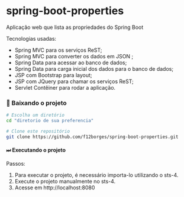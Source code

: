 # spring-boot-properties

Aplicação web que lista as propriedades do Spring Boot

Tecnologias usadas:

* Spring MVC para os serviços ReST;
* Spring MVC para converter os dados em JSON ;
* Spring Data para acessar ao banco de dados;
* Spring Data para carga inicial dos dados para o banco de dados;
* JSP com Bootstrap para layout;
* JSP com JQuery para chamar os serviços ReST;
* Servlet Contêiner para rodar a aplicação.

### 💽 Baixando o projeto

```bash
# Escolha um diretório
cd "diretorio de sua preferencia"

# Clone este repositório
git clone https://github.com/f12borges/spring-boot-properties.git
```
#### ⏭ Executando o projeto

Passos:
1. Para executar o projeto, é necessário importa-lo utilizando o sts-4.
2. Execute o projeto manualmente no sts-4.
3. Acesse em http://localhost:8080
